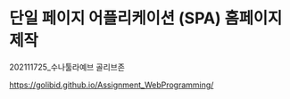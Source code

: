 # 단일 페이지 어플리케이션 (SPA) 홈페이지 제작
 202111725_수나툴라예브 골리브존

https://golibid.github.io/Assignment_WebProgramming/
